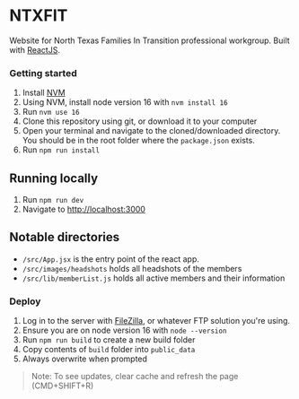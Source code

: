 # NTXFIT

Website for North Texas Families In Transition professional workgroup. Built with [ReactJS](https://16.reactjs.org/).

### Getting started

1. Install [NVM](https://github.com/nvm-sh/nvm?tab=readme-ov-file#install--update-script)
2. Using NVM, install node version 16 with `nvm install 16`
3. Run `nvm use 16`
4. Clone this repository using git, or download it to your computer
5. Open your terminal and navigate to the cloned/downloaded directory. You should be in the root folder where the `package.json` exists.
6. Run `npm run install`

## Running locally

1. Run `npm run dev`
2. Navigate to [http://localhost:3000](http://localhost:3000)

## Notable directories

- `/src/App.jsx` is the entry point of the react app.
- `/src/images/headshots` holds all headshots of the members
- `/src/lib/memberList.js` holds all active members and their information

### Deploy

1. Log in to the server with [FileZilla](https://filezilla-project.org/), or whatever FTP solution you're using.
2. Ensure you are on node version 16 with `node --version`
3. Run `npm run build` to create a new build folder
4. Copy contents of `build` folder into `public_data`
5. Always overwrite when prompted

> Note: To see updates, clear cache and refresh the page (CMD+SHIFT+R)
